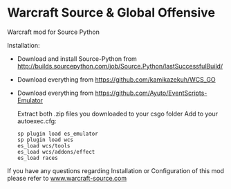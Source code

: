 # Warcraft Source & Global Offensive

Warcraft mod for Source Python

Installation:

- Download and install Source-Python from http://builds.sourcepython.com/job/Source.Python/lastSuccessfulBuild/
- Download everything from https://github.com/kamikazekuh/WCS_GO
- Download everything from https://github.com/Ayuto/EventScripts-Emulator
  
  Extract both .zip files you downloaded to your csgo folder
  Add to your autoexec.cfg: 

      sp plugin load es_emulator
      sp plugin load wcs
      es_load wcs/tools
      es_load wcs/addons/effect
      es_load races


If you have any questions regarding Installation or Configuration of this mod please refer to www.warcraft-source.com
